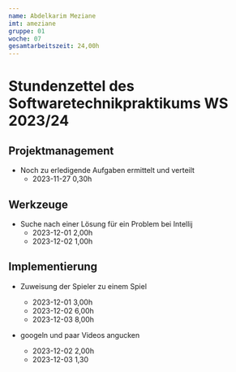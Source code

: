 ```yaml
---
name: Abdelkarim Meziane
imt: ameziane
gruppe: 01
woche: 07
gesamtarbeitszeit: 24,00h
---
```


<!--
Jeder Eintrag stellt eine gesonderte Tätigkeit dar und ist als (Listen-)Stichpunkt unter der korrekten Kategorie einzuordnen.
Dieser ist mit dem Datum (im ISO Format) und der Dauer (in Stunden und Minuten) zu versehen (als sub-Listenstichpunkt).
Sollte sich die Arbeit an diesem Eintrag über mehrere Tage erstrecken, so können mehrere Unterpunkte genutzt werden.
Zum Beispiel:

## Dokumentation
- Vorbereitung des Testdokuments
  - 2022-10-12 2,00h
  - 2022-10-13 0,15h

Die Summe aller Stunden wird oben unter `gesamtarbeitszeit` im selben Format eingetragen (also z.B. 14,45h).

Die Datei wird wie folgt benannt: `stundenzettel_<woche (mit führender 0, falls einstellig>_<IMT Kürzel>.md`,
also zum Beispiel: `stundenzettel_01_maxm.md` oder `stundenzettel_10_maxm.md`.
-->

# Stundenzettel des Softwaretechnikpraktikums WS 2023/24


## Projektmanagement
- Noch zu erledigende Aufgaben ermittelt und verteilt
  - 2023-11-27 0,30h

## Werkzeuge
- Suche nach einer Lösung für ein Problem bei Intellij
  - 2023-12-01 2,00h  
  - 2023-12-02 1,00h

## Implementierung
- Zuweisung der Spieler zu einem Spiel
  - 2023-12-01 3,00h
  - 2023-12-02 6,00h
  - 2023-12-03 8,00h


- googeln und paar Videos angucken
  - 2023-12-02 2,00h 
  - 2023-12-03 1,30


